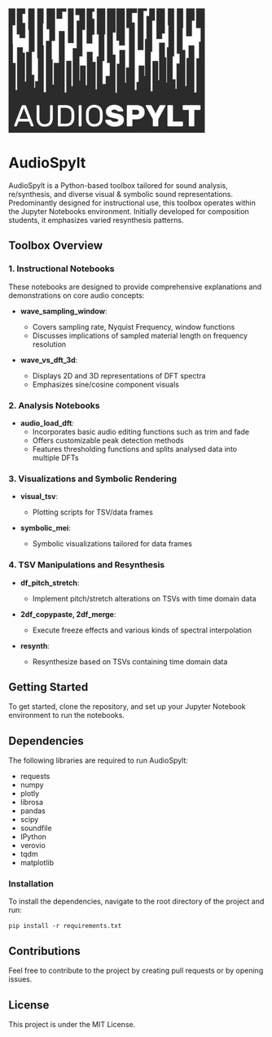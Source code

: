 ![AudioSpylt Logo](./logo.png)

# AudioSpylt

AudioSpylt is a Python-based toolbox tailored for sound analysis, re/synthesis, and diverse visual & symbolic sound representations. Predominantly designed for instructional use, this toolbox operates within the Jupyter Notebooks environment. Initially developed for composition students, it emphasizes varied resynthesis patterns.

## Toolbox Overview

### 1. **Instructional Notebooks**

These notebooks are designed to provide comprehensive explanations and demonstrations on core audio concepts:

- **wave_sampling_window**: 
  - Covers sampling rate, Nyquist Frequency, window functions
  - Discusses implications of sampled material length on frequency resolution

- **wave_vs_dft_3d**: 
  - Displays 2D and 3D representations of DFT spectra
  - Emphasizes sine/cosine component visuals

### 2. **Analysis Notebooks**

- **audio_load_dft**:
  - Incorporates basic audio editing functions such as trim and fade
  - Offers customizable peak detection methods
  - Features thresholding functions and splits analysed data into multiple DFTs

### 3. **Visualizations and Symbolic Rendering**

- **visual_tsv**:
  - Plotting scripts for TSV/data frames

- **symbolic_mei**:
  - Symbolic visualizations tailored for data frames

### 4. **TSV Manipulations and Resynthesis**

- **df_pitch_stretch**:
  - Implement pitch/stretch alterations on TSVs with time domain data

- **2df_copypaste, 2df_merge**:
  - Execute freeze effects and various kinds of spectral interpolation

- **resynth**:
  - Resynthesize based on TSVs containing time domain data

## Getting Started

To get started, clone the repository, and set up your Jupyter Notebook environment to run the notebooks.

## Dependencies

The following libraries are required to run AudioSpylt:

- requests
- numpy
- plotly
- librosa
- pandas
- scipy
- soundfile
- IPython
- verovio
- tqdm
- matplotlib

### Installation

To install the dependencies, navigate to the root directory of the project and run:

```
pip install -r requirements.txt
```

## Contributions

Feel free to contribute to the project by creating pull requests or by opening issues.

## License

This project is under the MIT License.

